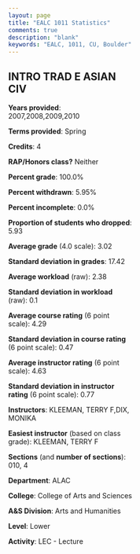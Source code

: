 ```yaml
---
layout: page
title: "EALC 1011 Statistics"
comments: true
description: "blank"
keywords: "EALC, 1011, CU, Boulder"
--- 
```

<head>
<script src="https://ajax.googleapis.com/ajax/libs/jquery/2.1.3/jquery.min.js"></script>
<script src="https://dl.dropboxusercontent.com/s/pc42nxpaw1ea4o9/highcharts.js?dl=0"></script>
<!-- <script src="../assets/js/highcharts.js"></script> -->
<style type="text/css">@font-face {
	font-family: "Bebas Neue";
	src: url(https://www.filehosting.org/file/details/544349/BebasNeue%20Regular.otf) format("opentype");
	}
	h1.Bebas { 
		font-family: "Bebas Neue", Verdana, Tahoma;
	}
</style>
</head>
<body>
	<div id="container" style="float: right; width: 45%; height: 88%; margin-left: 2.5%; margin-right: 2.5%;"></div>
	<script language="JavaScript">
		$(document).ready(function() {
		var chart = {type: 'column'};
		var title = {text: 'Grade Distribution'};
		var xAxis = {categories: ['A','B','C','D','F'],crosshair: true};
		var yAxis = {min: 0,title: {text: 'Percentage'}};
		var tooltip = {headerFormat: '<center><b><span style="font-size:20px">{point.key}</span></b></center>',
		               pointFormat: '<td style="padding:0"><b>{point.y:.1f}%</b></td>',
		               footerFormat: '</table>',shared: true,useHTML: true};
		var plotOptions = {column: {pointPadding: 0.0,borderWidth: 0}};  
		var credits = {enabled: false};var series= [{name: 'Percent',data: [36.68,40.19,16.82,2.34,3.97,]}];
		var json = {};
		json.chart = chart;
		json.title = title;
		json.tooltip = tooltip;
		json.xAxis = xAxis;
		json.yAxis = yAxis;  
		json.series = series;
		json.plotOptions = plotOptions;  
		json.credits = credits;
		$('#container').highcharts(json);
	});
	</script>
</body>
			   
## INTRO TRAD E ASIAN CIV

**Years provided**: 2007,2008,2009,2010

**Terms provided**: Spring

**Credits**: 4

**RAP/Honors class?** Neither

**Percent grade**: 100.0%

**Percent withdrawn**: 5.95%

**Percent incomplete**: 0.0%

**Proportion of students who dropped**: 5.93

**Average grade** (4.0 scale): 3.02

**Standard deviation in grades**: 17.42

**Average workload** (raw): 2.38

**Standard deviation in workload** (raw): 0.1

**Average course rating** (6 point scale): 4.29

**Standard deviation in course rating** (6 point scale): 0.47

**Average instructor rating** (6 point scale): 4.63

**Standard deviation in instructor rating** (6 point scale): 0.77

**Instructors**: KLEEMAN, TERRY F,DIX, MONIKA

**Easiest instructor** (based on class grade): KLEEMAN, TERRY F

**Sections** (and **number of sections**): 010, 4

**Department**: ALAC

**College**: College of Arts and Sciences

**A&S Division**: Arts and Humanities

**Level**: Lower

**Activity**: LEC - Lecture